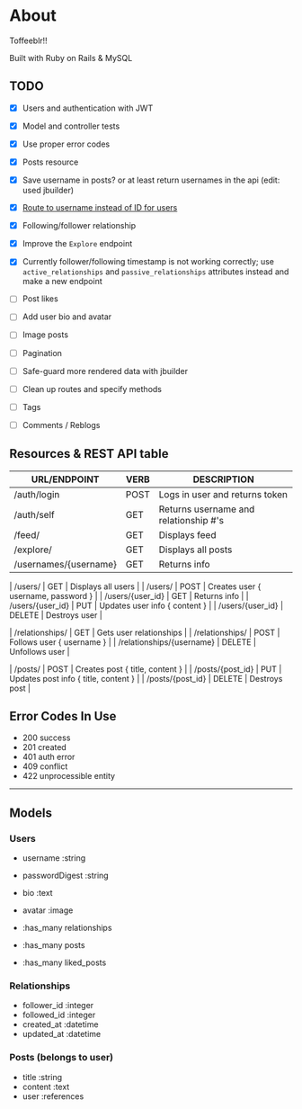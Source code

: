 
# About 
Toffeeblr!!

Built with Ruby on Rails & MySQL

## TODO
- [x] Users and authentication with JWT
- [x] Model and controller tests
- [x] Use proper error codes
- [x] Posts resource
- [x] Save username in posts? or at least return usernames in the api (edit: used jbuilder)
- [x] [Route to username instead of ID for users](https://stackoverflow.com/a/7735324)
- [x] Following/follower relationship
- [x] Improve the `Explore` endpoint
- [x] Currently follower/following timestamp is not working correctly; use `active_relationships` and `passive_relationships` attributes instead and make a new endpoint
- [ ] Post likes
- [ ] Add user bio and avatar
- [ ] Image posts
- [ ] Pagination
- [ ] Safe-guard more rendered data with jbuilder
- [ ] Clean up routes and specify methods
- [ ] Tags
- [ ] Comments / Reblogs


## Resources & REST API table
| URL/ENDPOINT              | VERB   | DESCRIPTION                          |
|---------------------------|--------|--------------------------------------|
| /auth/login               | POST   | Logs in user and returns token       |
| /auth/self                | GET    | Returns username and relationship #'s |
| /feed/                    | GET    | Displays feed                        |
| /explore/                 | GET    | Displays all posts                   |
| /usernames/{username}     | GET    | Returns info                         |

| /users/                   | GET    | Displays all users                   |
| /users/                   | POST   | Creates user { username, password }  |
| /users/{user_id}          | GET    | Returns info                         |
| /users/{user_id}          | PUT    | Updates user info { content }        |
| /users/{user_id}          | DELETE | Destroys user                        |

| /relationships/           | GET    | Gets user relationships              |
| /relationships/           | POST   | Follows user { username }            |
| /relationships/{username} | DELETE | Unfollows user                       |

| /posts/                   | POST   | Creates post { title, content }      |
| /posts/{post_id}          | PUT    | Updates post info { title, content } |
| /posts/{post_id}          | DELETE | Destroys post                        |


## Error Codes In Use
- 200 success
- 201 created
- 401 auth error
- 409 conflict
- 422 unprocessible entity

--- 

## Models

### Users
- username :string
- passwordDigest :string
- bio :text
- avatar :image

- :has_many relationships
- :has_many posts
- :has_many liked_posts

### Relationships
- follower_id :integer
- followed_id :integer
- created_at :datetime
- updated_at :datetime

### Posts (belongs to user)
- title :string
- content :text
- user :references

